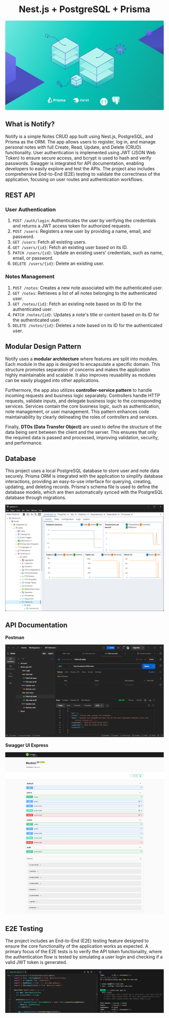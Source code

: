 <div align="center">
  <h1 align="center">Nest.js + PostgreSQL + Prisma</h1>
</div>

![header](assets/nest-postgres-prisma.svg)

## What is Notify?
Notify is a simple Notes CRUD app built using Nest.js, PostgreSQL, and Prisma as the ORM. The app allows users to register, log in, and manage personal notes with full Create, Read, Update, and Delete (CRUD) functionality. User authentication is implemented using JWT (JSON Web Token) to ensure secure access, and bcrypt is used to hash and verify passwords. Swagger is integrated for API documentation, enabling developers to easily explore and test the APIs. The project also includes comprehensive End-to-End (E2E) testing to validate the correctness of the application, focusing on user routes and authentication workflows.

## REST API
### User Authentication
1. `POST /auth/login`: Authenticates the user by verifying the credentials and returns a JWT access token for authorized requests.
2. `POST /users`: Registers a new user by providing a name, email, and password.
3. `GET /users`: Fetch all existing users.
4. `GET /users/{id}`: Fetch an existing user based on its ID.
5. `PATCH /users/{id}`: Update an existing users' credentials, such as name, email, or password.
6. `DELETE /users/{id}`: Delete an existing user.

### Notes Management
1. `POST /notes`: Creates a new note associated with the authenticated user.
2. `GET /notes`: Retrieves a list of all notes belonging to the authenticated user.
3. `GET /notes/{id}`: Fetch an existing note based on its ID for the authenticated user.
4. `PATCH /notes/{id}`: Updates a note's title or content based on its ID for the authenticated user.
5. `DELETE /notes/{id}`: Deletes a note based on its ID for the authenticated user.

## Modular Design Pattern
Notify uses a **modular architecture** where features are split into modules. Each module in the app is designed to encapsulate a specific domain. This structure promotes separation of concerns and makes the application highly maintainable and scalable. It also improves reusability as modules can be easily plugged into other applications.

Furthermore, the app also utilizes **controller-service pattern** to handle incoming requests and business logic separately. Controllers handle HTTP requests, validate inputs, and delegate business logic to the corresponding services. Services contain the core business logic, such as authentication, note management, or user management. This pattern enhances code maintainability by clearly delineating the roles of controllers and services.

Finally, **DTOs (Data Transfer Object)** are used to define the structure of the data being sent between the client and the server. This ensures that only the required data is passed and processed, improving validation, security, and performance.

## Database
This project uses a local PostgreSQL database to store user and note data securely. Prisma ORM is integrated with the application to simplify database interactions, providing an easy-to-use interface for querying, creating, updating, and deleting records. Prisma's schema file is used to define the database models, which are then automatically synced with the PostgreSQL database through migrations.

![pgAdmin](assets/pgadmin.png)

## API Documentation

**Postman**

![postman](assets/postman.png)

**Swagger UI Express**

![swagger](assets/swagger.png)

## E2E Testing

The project includes an End-to-End (E2E) testing feature designed to ensure the core functionality of the application works as expected. A primary focus of the E2E tests is to verify the API token functionality, where the authentication flow is tested by simulating a user login and checking if a valid JWT token is generated.

![testing](assets/testing.png)